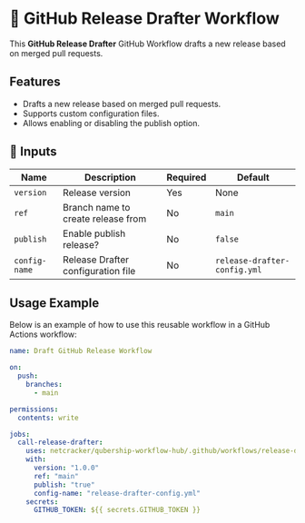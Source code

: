 # 🚀 GitHub Release Drafter Workflow

This **GitHub Release Drafter** GitHub Workflow drafts a new release based on merged pull requests.

## Features

- Drafts a new release based on merged pull requests.
- Supports custom configuration files.
- Allows enabling or disabling the publish option.

## 📌 Inputs

| Name          | Description                        | Required | Default                      |
| ------------- | ---------------------------------- | -------- | ---------------------------- |
| `version`     | Release version                    | Yes      | None                         |
| `ref`         | Branch name to create release from | No       | `main`                       |
| `publish`     | Enable publish release?            | No       | `false`                      |
| `config-name` | Release Drafter configuration file | No       | `release-drafter-config.yml` |

## Usage Example

Below is an example of how to use this reusable workflow in a GitHub Actions workflow:

```yaml
name: Draft GitHub Release Workflow

on:
  push:
    branches:
      - main

permissions:
  contents: write

jobs:
  call-release-drafter:
    uses: netcracker/qubership-workflow-hub/.github/workflows/release-drafter.yml@main
    with:
      version: "1.0.0"
      ref: "main"
      publish: "true"
      config-name: "release-drafter-config.yml"
    secrets:
      GITHUB_TOKEN: ${{ secrets.GITHUB_TOKEN }}
```
